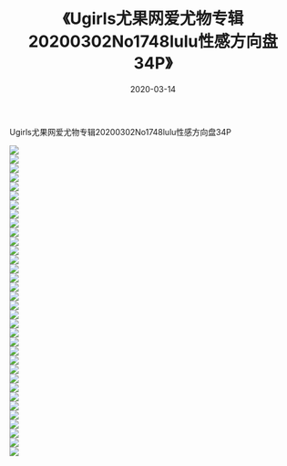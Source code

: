 ﻿---
layout: post
title:  《Ugirls尤果网爱尤物专辑20200302No1748lulu性感方向盘34P》
date:   2020-03-14
img: http://img.660000.xyz/Sharelink/性感/2020/Ugirls尤果网爱尤物专辑20200302No1748lulu性感方向盘34P/000.jpg
categories: [美女, 清纯, 唯美]
---

Ugirls尤果网爱尤物专辑20200302No1748lulu性感方向盘34P

  ![](http://img.660000.xyz/Sharelink/性感/2020/Ugirls尤果网爱尤物专辑20200302No1748lulu性感方向盘34P/001.jpg) <br> ![](http://img.660000.xyz/Sharelink/性感/2020/Ugirls尤果网爱尤物专辑20200302No1748lulu性感方向盘34P/002.jpg) <br> ![](http://img.660000.xyz/Sharelink/性感/2020/Ugirls尤果网爱尤物专辑20200302No1748lulu性感方向盘34P/003.jpg) <br> ![](http://img.660000.xyz/Sharelink/性感/2020/Ugirls尤果网爱尤物专辑20200302No1748lulu性感方向盘34P/004.jpg) <br> ![](http://img.660000.xyz/Sharelink/性感/2020/Ugirls尤果网爱尤物专辑20200302No1748lulu性感方向盘34P/005.jpg) <br> ![](http://img.660000.xyz/Sharelink/性感/2020/Ugirls尤果网爱尤物专辑20200302No1748lulu性感方向盘34P/006.jpg) <br> ![](http://img.660000.xyz/Sharelink/性感/2020/Ugirls尤果网爱尤物专辑20200302No1748lulu性感方向盘34P/007.jpg) <br> ![](http://img.660000.xyz/Sharelink/性感/2020/Ugirls尤果网爱尤物专辑20200302No1748lulu性感方向盘34P/008.jpg) <br> ![](http://img.660000.xyz/Sharelink/性感/2020/Ugirls尤果网爱尤物专辑20200302No1748lulu性感方向盘34P/009.jpg) <br> ![](http://img.660000.xyz/Sharelink/性感/2020/Ugirls尤果网爱尤物专辑20200302No1748lulu性感方向盘34P/010.jpg) <br> ![](http://img.660000.xyz/Sharelink/性感/2020/Ugirls尤果网爱尤物专辑20200302No1748lulu性感方向盘34P/011.jpg) <br> ![](http://img.660000.xyz/Sharelink/性感/2020/Ugirls尤果网爱尤物专辑20200302No1748lulu性感方向盘34P/012.jpg) <br> ![](http://img.660000.xyz/Sharelink/性感/2020/Ugirls尤果网爱尤物专辑20200302No1748lulu性感方向盘34P/013.jpg) <br> ![](http://img.660000.xyz/Sharelink/性感/2020/Ugirls尤果网爱尤物专辑20200302No1748lulu性感方向盘34P/014.jpg) <br> ![](http://img.660000.xyz/Sharelink/性感/2020/Ugirls尤果网爱尤物专辑20200302No1748lulu性感方向盘34P/015.jpg) <br> ![](http://img.660000.xyz/Sharelink/性感/2020/Ugirls尤果网爱尤物专辑20200302No1748lulu性感方向盘34P/016.jpg) <br> ![](http://img.660000.xyz/Sharelink/性感/2020/Ugirls尤果网爱尤物专辑20200302No1748lulu性感方向盘34P/017.jpg) <br> ![](http://img.660000.xyz/Sharelink/性感/2020/Ugirls尤果网爱尤物专辑20200302No1748lulu性感方向盘34P/018.jpg) <br> ![](http://img.660000.xyz/Sharelink/性感/2020/Ugirls尤果网爱尤物专辑20200302No1748lulu性感方向盘34P/019.jpg) <br> ![](http://img.660000.xyz/Sharelink/性感/2020/Ugirls尤果网爱尤物专辑20200302No1748lulu性感方向盘34P/020.jpg) <br> ![](http://img.660000.xyz/Sharelink/性感/2020/Ugirls尤果网爱尤物专辑20200302No1748lulu性感方向盘34P/021.jpg) <br> ![](http://img.660000.xyz/Sharelink/性感/2020/Ugirls尤果网爱尤物专辑20200302No1748lulu性感方向盘34P/022.jpg) <br> ![](http://img.660000.xyz/Sharelink/性感/2020/Ugirls尤果网爱尤物专辑20200302No1748lulu性感方向盘34P/023.jpg) <br> ![](http://img.660000.xyz/Sharelink/性感/2020/Ugirls尤果网爱尤物专辑20200302No1748lulu性感方向盘34P/024.jpg) <br> ![](http://img.660000.xyz/Sharelink/性感/2020/Ugirls尤果网爱尤物专辑20200302No1748lulu性感方向盘34P/025.jpg) <br> ![](http://img.660000.xyz/Sharelink/性感/2020/Ugirls尤果网爱尤物专辑20200302No1748lulu性感方向盘34P/026.jpg) <br> ![](http://img.660000.xyz/Sharelink/性感/2020/Ugirls尤果网爱尤物专辑20200302No1748lulu性感方向盘34P/027.jpg) <br> ![](http://img.660000.xyz/Sharelink/性感/2020/Ugirls尤果网爱尤物专辑20200302No1748lulu性感方向盘34P/028.jpg) <br> ![](http://img.660000.xyz/Sharelink/性感/2020/Ugirls尤果网爱尤物专辑20200302No1748lulu性感方向盘34P/029.jpg) <br> ![](http://img.660000.xyz/Sharelink/性感/2020/Ugirls尤果网爱尤物专辑20200302No1748lulu性感方向盘34P/030.jpg) <br> ![](http://img.660000.xyz/Sharelink/性感/2020/Ugirls尤果网爱尤物专辑20200302No1748lulu性感方向盘34P/031.jpg) <br> ![](http://img.660000.xyz/Sharelink/性感/2020/Ugirls尤果网爱尤物专辑20200302No1748lulu性感方向盘34P/032.jpg) <br> ![](http://img.660000.xyz/Sharelink/性感/2020/Ugirls尤果网爱尤物专辑20200302No1748lulu性感方向盘34P/033.jpg) <br> ![](http://img.660000.xyz/Sharelink/性感/2020/Ugirls尤果网爱尤物专辑20200302No1748lulu性感方向盘34P/034.jpg) <br>